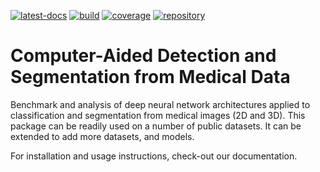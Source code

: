 <!--
SPDX-FileCopyrightText: Copyright © 2023 Idiap Research Institute <contact@idiap.ch>
SPDX-License-Identifier: GPL-3.0-or-later
-->

[![latest-docs](https://img.shields.io/badge/docs-v1.0.0-orange.svg)](https://mednet.readthedocs.io/en/v1.0.0/)
[![build](https://gitlab.idiap.ch/biosignal/software/mednet/badges/v1.0.0/pipeline.svg)](https://gitlab.idiap.ch/biosignal/software/mednet/commits/v1.0.0)
[![coverage](https://gitlab.idiap.ch/biosignal/software/mednet/badges/v1.0.0/coverage.svg)](https://www.idiap.ch/software/biosignal/docs/biosignal/software/mednet/v1.0.0/coverage/index.html)
[![repository](https://img.shields.io/badge/gitlab-project-0000c0.svg)](https://gitlab.idiap.ch/biosignal/software/mednet)

# Computer-Aided Detection and Segmentation from Medical Data

Benchmark and analysis of deep neural network architectures applied to
classification and segmentation from medical images (2D and 3D). This package
can be readily used on a number of public datasets.  It can be extended to add
more datasets, and models.

For installation and usage instructions, check-out our documentation.
